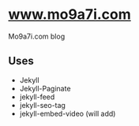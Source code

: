 # www.mo9a7i.com

Mo9a7i.com blog

## Uses

* Jekyll
* Jekyll-Paginate
* jekyll-feed
* jekyll-seo-tag
* jekyll-embed-video (will add)
